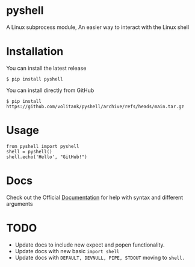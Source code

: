 # pyshell
A Linux subprocess module, An easier way to interact with the Linux shell

# Installation

You can install the latest release

`$ pip install pyshell`

You can install directly from GitHub

`$ pip install https://github.com/volitank/pyshell/archive/refs/heads/main.tar.gz`

# Usage

    from pyshell import pyshell
    shell = pyshell()
    shell.echo('Hello', "GitHub!")
    
# Docs

Check out the Official [Documentation](https://volitank.com/pyshell/index.html) for help with syntax and different arguments

# TODO
- Update docs to include new expect and popen functionality.
- Update docs with new basic `import shell`
- Update docs with `DEFAULT, DEVNULL, PIPE, STDOUT` moving to `shell.`